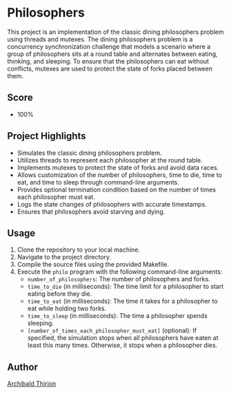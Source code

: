 # Philosophers

This project is an implementation of the classic dining philosophers problem using threads and mutexes. The dining philosophers problem is a concurrency synchronization challenge that models a scenario where a group of philosophers sits at a round table and alternates between eating, thinking, and sleeping. To ensure that the philosophers can eat without conflicts, mutexes are used to protect the state of forks placed between them.

## Score

-  100%

## Project Highlights
- Simulates the classic dining philosophers problem.
- Utilizes threads to represent each philosopher at the round table.
- Implements mutexes to protect the state of forks and avoid data races.
- Allows customization of the number of philosophers, time to die, time to eat, and time to sleep through command-line arguments.
- Provides optional termination condition based on the number of times each philosopher must eat.
- Logs the state changes of philosophers with accurate timestamps.
- Ensures that philosophers avoid starving and dying.

## Usage
1. Clone the repository to your local machine.
2. Navigate to the project directory.
3. Compile the source files using the provided Makefile.
4. Execute the `philo` program with the following command-line arguments:
    - `number_of_philosophers`: The number of philosophers and forks.
    - `time_to_die` (in milliseconds): The time limit for a philosopher to start eating before they die.
    - `time_to_eat` (in milliseconds): The time it takes for a philosopher to eat while holding two forks.
    - `time_to_sleep` (in milliseconds): The time a philosopher spends sleeping.
    - `[number_of_times_each_philosopher_must_eat]` (optional): If specified, the simulation stops when all philosophers have eaten at least this many times. Otherwise, it stops when a philosopher dies.

## Author
[Archibald Thirion](https://github.com/Archips)
